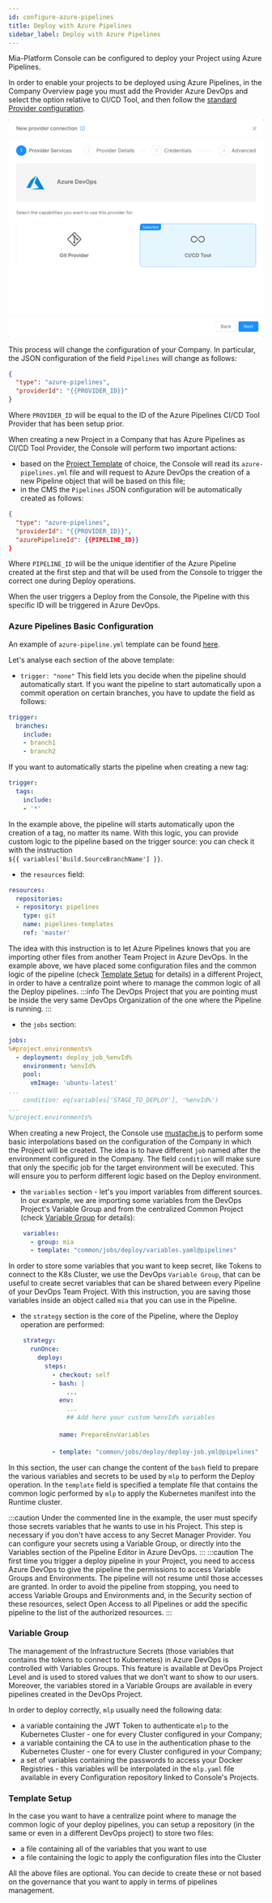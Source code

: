 ```yaml
---
id: configure-azure-pipelines
title: Deploy with Azure Pipelines
sidebar_label: Deploy with Azure Pipelines
---
```


Mia-Platform Console can be configured to deploy your Project using Azure Pipelines.

In order to enable your projects to be deployed using Azure Pipelines, in the Company Overview page you must add the Provider Azure DevOps and select the option relative to CI/CD Tool, and then follow the [standard Provider configuration](/console/company-configuration/providers/configure-provider.mdx).

![Provider](./img/azure-pipelines-provider.png)

This process will change the configuration of your Company. In particular, the JSON configuration of the field `Pipelines` will change as follows:

```json
{
  "type": "azure-pipelines",
  "providerId": "{{PROVIDER_ID}}"
}
```

Where `PROVIDER_ID` will be equal to the ID of the Azure Pipelines CI/CD Tool Provider that has been setup prior.

When creating a new Project in a Company that has Azure Pipelines as CI/CD Tool Provider, the Console will perform two important actions:
- based on the [Project Template](/development_suite/company/project-templates.md) of choice, the Console will read its `azure-pipelines.yml` file and will request to Azure DevOps the creation of a new Pipeline object that will be based on this file;
- in the CMS the `Pipelines` JSON configuration will be automatically created as follows:

```json
{
  "type": "azure-pipelines",
  "providerId": "{{PROVIDER_ID}}",
  "azurePipelineId": {{PIPELINE_ID}}
}
```

Where `PIPELINE_ID` will be the unique identifier of the Azure Pipeline created at the first step and that will be used from the Console to trigger the correct one during Deploy operations.

When the user triggers a Deploy from the Console, the Pipeline with this specific ID will be triggered in Azure DevOps.

### Azure Pipelines Basic Configuration

An example of `azure-pipeline.yml` template can be found [here](/docs_files_to_download/azure-pipelines-template.yml).

Let's analyse each section of the above template:
- `trigger: "none"`
This field lets you decide when the pipeline should automatically start. If you want the pipeline to start automatically upon a commit operation on certain branches, you have to update the field as follows:
```yaml
trigger:
  branches:
    include:
    - branch1
    - branch2
```
If you want to automatically starts the pipeline when creating a new tag:
```yaml
trigger:
  tags:
    include:
    - '*'
```
In the example above, the pipeline will starts automatically upon the creation of a tag, no matter its name.
With this logic, you can provide custom logic to the pipeline based on the trigger source: you can check it with the instruction <br /> `${{ variables['Build.SourceBranchName'] }}`.

- the `resources` field:
```yaml
resources:
  repositories:
  - repository: pipelines
    type: git
    name: pipelines-templates
    ref: 'master'
```
The idea with this instruction is to let Azure Pipelines knows that you are importing other files from another Team Project in Azure DevOps.
In the example above, we have placed some configuration files and the common logic of the pipeline (check [Template Setup](/development_suite/deploy/pipeline-based/configure-azure-pipelines.md#template-setup) for details) in a different Project, in order to have a centralize point where to manage the common logic of all the Deploy pipelines.
:::info
The DevOps Project that you are pointing must be inside the very same DevOps Organization of the one where the Pipeline is running.
:::

- the `jobs` section:
```yaml
jobs:
%#project.environments%
  - deployment: deploy_job_%envId%
    environment: %envId%
    pool:
      vmImage: 'ubuntu-latest'
...
    condition: eq(variables['STAGE_TO_DEPLOY'], '%envId%')
...
%/project.environments%
```
When creating a new Project, the Console use [mustache.js](https://github.com/janl/mustache.js) to perform some basic interpolations based on the configuration of the Company in which the Project will be created.
The idea is to have different `job` named after the environment configured in the Company. The field `condition` will make sure that only the specific job for the target environment will be executed.
This will ensure you to perform different logic based on the Deploy environment.

- the `variables` section - let's you import variables from different sources. In our example, we are importing some variables from the DevOps Project's Variable Group and from the centralized Common Project (check [Variable Group](/development_suite/deploy/pipeline-based/configure-azure-pipelines.md#variable-group) for details):
```yaml
    variables:
      - group: mia
      - template: "common/jobs/deploy/variables.yaml@pipelines"
```
In order to store some variables that you want to keep secret, like Tokens to connect to the K8s Cluster, we use the DevOps `Variable Group`, that can be useful to create secret variables that can be shared between every Pipeline of your DevOps Team Project.
With this instruction, you are saving those variables inside an object called `mia` that you can use in the Pipeline.

- the `strategy` section is the core of the Pipeline, where the Deploy operation are performed:
```yaml
    strategy:
      runOnce:
        deploy:
          steps:
            - checkout: self
            - bash: |
                ...
              env:
                ...
                ## Add here your custom %envId% variables

              name: PrepareEnvVariables

            - template: "common/jobs/deploy/deploy-job.yml@pipelines"
```
In this section, the user can change the content of the `bash` field to prepare the various variables and secrets to be used by `mlp` to perform the Deploy operation.
In the `template` field is specified a template file that contains the common logic performed by `mlp` to apply the Kubernetes manifest into the Runtime cluster.

:::caution
Under the commented line in the example, the user must specify those secrets variables that he wants to use in his Project. This step is necessary if you don't have access to any Secret Manager Provider. You can configure your secrets using a Variable Group, or directly into the Variables section of the Pipeline Editor in Azure DevOps.
:::
:::caution
The first time you trigger a deploy pipeline in your Project, you need to access Azure DevOps to give the pipeline the permissions to access Variable Groups and Environments. The pipeline will not resume until those accesses are granted. In order to avoid the pipeline from stopping, you need to access Variable Groups and Environments and, in the Security section of these resources, select Open Access to all Pipelines or add the specific pipeline to the list of the authorized resources.
:::

### Variable Group
The management of the Infrastructure Secrets (those variables that contains the tokens to connect to Kubernetes) in Azure DevOps is controlled with Variables Groups. This feature is available at DevOps Project Level and is used to stored values that we don't want to show to our users. Moreover, the variables stored in a Variable Groups are available in every pipelines created in the DevOps Project. 

In order to deploy correctly, `mlp` usually need the following data:
- a variable containing the JWT Token to authenticate `mlp` to the Kubernetes Cluster - one for every Cluster configured in your Company;
- a variable containing the CA to use in the authentication phase to the Kubernetes Cluster - one for every Cluster configured in your Company;
- a set of variables containing the passwords to access your Docker Registries - this variables will be interpolated in the `mlp.yaml` file available in every Configuration repository linked to Console's Projects.

### Template Setup
In the case you want to have a centralize point where to manage the common logic of your deploy pipelines, you can setup a repository (in the same or even in a different DevOps project) to store two files:
- a file containing all of the variables that you want to use
- a file containing the logic to apply the configuration files into the Cluster

All the above files are optional. You can decide to create these or not based on the governance that you want to apply in terms of pipelines management.
